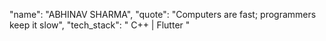 "name": "ABHINAV SHARMA",
"quote": "Computers are fast; programmers keep it slow",
"tech_stack": " C++ | Flutter "